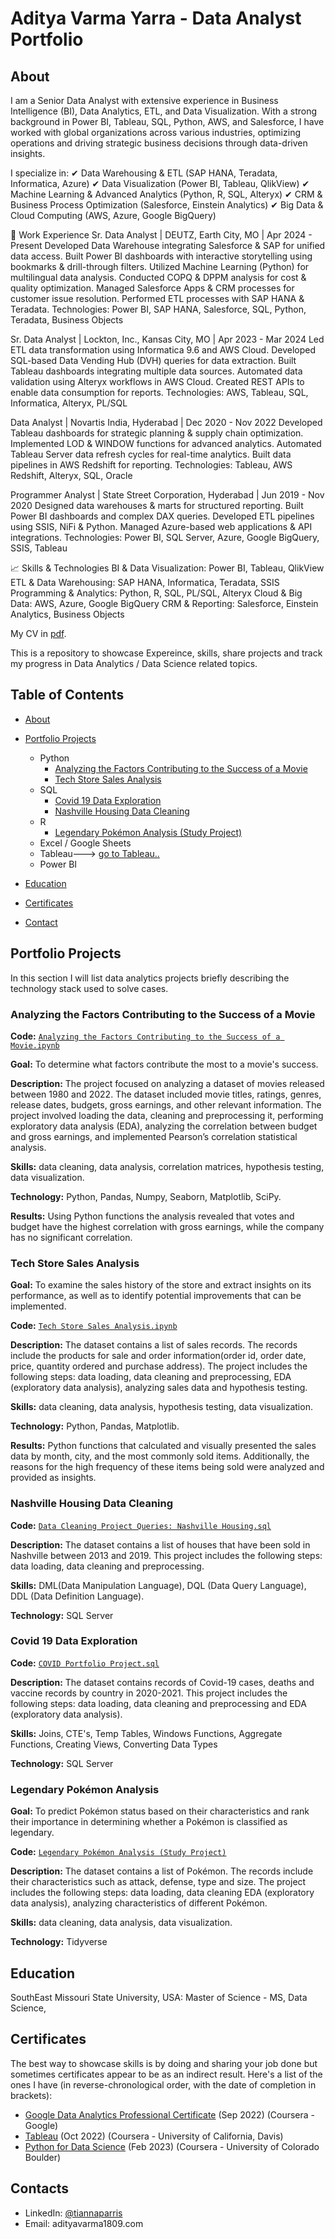 # Aditya Varma Yarra - Data Analyst Portfolio
## About
I am a Senior Data Analyst with extensive experience in Business Intelligence (BI), Data Analytics, ETL, and Data Visualization. With a strong background in Power BI, Tableau, SQL, Python, AWS, and Salesforce, I have worked with global organizations across various industries, optimizing operations and driving strategic business decisions through data-driven insights.

I specialize in:
✔ Data Warehousing & ETL (SAP HANA, Teradata, Informatica, Azure)
✔ Data Visualization (Power BI, Tableau, QlikView)
✔ Machine Learning & Advanced Analytics (Python, R, SQL, Alteryx)
✔ CRM & Business Process Optimization (Salesforce, Einstein Analytics)
✔ Big Data & Cloud Computing (AWS, Azure, Google BigQuery)

💼 Work Experience
Sr. Data Analyst | DEUTZ, Earth City, MO | Apr 2024 - Present
Developed Data Warehouse integrating Salesforce & SAP for unified data access.
Built Power BI dashboards with interactive storytelling using bookmarks & drill-through filters.
Utilized Machine Learning (Python) for multilingual data analysis.
Conducted COPQ & DPPM analysis for cost & quality optimization.
Managed Salesforce Apps & CRM processes for customer issue resolution.
Performed ETL processes with SAP HANA & Teradata.
Technologies: Power BI, SAP HANA, Salesforce, SQL, Python, Teradata, Business Objects

Sr. Data Analyst | Lockton, Inc., Kansas City, MO | Apr 2023 - Mar 2024
Led ETL data transformation using Informatica 9.6 and AWS Cloud.
Developed SQL-based Data Vending Hub (DVH) queries for data extraction.
Built Tableau dashboards integrating multiple data sources.
Automated data validation using Alteryx workflows in AWS Cloud.
Created REST APIs to enable data consumption for reports.
Technologies: AWS, Tableau, SQL, Informatica, Alteryx, PL/SQL

Data Analyst | Novartis India, Hyderabad | Dec 2020 - Nov 2022
Developed Tableau dashboards for strategic planning & supply chain optimization.
Implemented LOD & WINDOW functions for advanced analytics.
Automated Tableau Server data refresh cycles for real-time analytics.
Built data pipelines in AWS Redshift for reporting.
Technologies: Tableau, AWS Redshift, Alteryx, SQL, Oracle

Programmer Analyst | State Street Corporation, Hyderabad | Jun 2019 - Nov 2020
Designed data warehouses & marts for structured reporting.
Built Power BI dashboards and complex DAX queries.
Developed ETL pipelines using SSIS, NiFi & Python.
Managed Azure-based web applications & API integrations.
Technologies: Power BI, SQL Server, Azure, Google BigQuery, SSIS, Tableau

📈 Skills & Technologies
BI & Data Visualization: Power BI, Tableau, QlikView
ETL & Data Warehousing: SAP HANA, Informatica, Teradata, SSIS
Programming & Analytics: Python, R, SQL, PL/SQL, Alteryx
Cloud & Big Data: AWS, Azure, Google BigQuery
CRM & Reporting: Salesforce, Einstein Analytics, Business Objects

My CV in [pdf](https://github.com/adityavarma1809/Data-Analyst-Portfolio/blob/main/Aditya%20varma%20Yarra-%20Data%20Analyst.pdf).

This is a repository to showcase Expereince, skills, share projects and track my progress in Data Analytics / Data Science related topics.

## Table of Contents
- [About](https://github.com/tiannaparris/Data-Analysis-Portfolio/blob/main/README.md#about)
- [Portfolio Projects](https://github.com/tiannaparris/Data-Analysis-Portfolio/blob/main/README.md#portfolio-projects)
  - Python
    - [Analyzing the Factors Contributing to the Success of a Movie](https://github.com/adityavarma1809/Projects/blob/main/Analyzing%20the%20Factors%20Contributing%20to%20the%20Success%20of%20a%20Movie.ipynb)
    - [Tech Store Sales Analysis](https://github.com/adityavarma1809/Projects/blob/main/Tech%20Store%20Sales%20Analysis.ipynb)  
  - SQL
    - [Covid 19 Data Exploration](https://github.com/adityavarma1809/Projects/blob/main/COVID%20Portfolio%20Project.sql)
    - [Nashville Housing Data Cleaning](https://github.com/adityavarma1809/Projects/blob/main/Data%20Cleaning%20Project%20Queries_%20Nashville%20Housing.sql)
  - R
    - [Legendary Pokémon Analysis (Study Project)](https://github.com/adityavarma1809/Projects/blob/main/Legendary%20Pok%C3%A9mon%20Analysis.ipynb)
  - Excel / Google Sheets
  - Tableau---> [go to Tableau..](https://github.com/adityavarma1809/Projects/blob/main/Lego%20Analysis.ipynb)
  - Power BI
  


- [Education](https://github.com/adityavarma1809/Data-Analyst-Portfolio/blob/main/README.md#education)  
- [Certificates](https://github.com/tiannaparris/Data-Analysis-Portfolio/blob/main/README.md#certificates)
- [Contact](https://github.com/tiannaparris/Data-Analysis-Portfolio/blob/main/README.md#contacts)
## Portfolio Projects
In this section I will list data analytics projects briefly describing the technology stack used to solve cases.

### Analyzing the Factors Contributing to the Success of a Movie
**Code:** [`Analyzing the Factors Contributing to the Success of a Movie.ipynb`](https://github.com/adityavarma1809/Projects/blob/main/Analyzing%20the%20Factors%20Contributing%20to%20the%20Success%20of%20a%20Movie.ipynb)

**Goal:** To determine what factors contribute the most to a movie's success.

**Description:** The project focused on analyzing a dataset of movies released between 1980 and 2022. The dataset included movie titles, ratings, genres, release dates, budgets, gross earnings, and other relevant information. The project involved loading the data, cleaning and preprocessing it, performing exploratory data analysis (EDA), analyzing the correlation between budget and gross earnings, and implemented Pearson’s correlation statistical analysis.

**Skills:** data cleaning, data analysis, correlation matrices, hypothesis testing, data visualization.

**Technology:** Python, Pandas, Numpy, Seaborn, Matplotlib, SciPy.

**Results:** Using Python functions the analysis revealed that votes and budget have the highest correlation with gross earnings, while the company has no significant correlation.

### Tech Store Sales Analysis

**Goal:** To examine the sales history of the store and extract insights on its performance, as well as to identify potential improvements that can be implemented.

**Code:** [`Tech Store Sales Analysis.ipynb`](https://github.com/tiannaparris/PortfolioProjects/blob/main/Tech%20Store%20Sales%20Analysis.ipynb)

**Description:** The dataset contains a list of sales records.  The records include the products for sale and order information(order id, order date, price, quantity ordered and purchase address). The project includes the following steps: data loading, data cleaning and preprocessing, EDA (exploratory data analysis), analyzing sales data and hypothesis testing.

**Skills:** data cleaning, data analysis, hypothesis testing, data visualization.

**Technology:** Python, Pandas, Matplotlib.

**Results:** Python functions that calculated and visually presented the sales data by month, city, and the most commonly sold items. Additionally, the reasons for the high frequency of these items being sold were analyzed and provided as insights.



### Nashville Housing Data Cleaning
**Code:** [`Data Cleaning Project Queries: Nashville Housing.sql`](https://github.com/adityavarma1809/Projects/blob/main/Data%20Cleaning%20Project%20Queries_%20Nashville%20Housing.sql)

**Description:** The dataset contains a list of houses that have been sold in Nashville between 2013 and 2019. This project includes the following steps: data loading, data cleaning and preprocessing.


**Skills:** DML(Data Manipulation Language), DQL (Data Query Language), DDL (Data Definition Language).

**Technology:** SQL Server


### Covid 19 Data Exploration
**Code:** [`COVID Portfolio Project.sql`](https://github.com/adityavarma1809/Projects/blob/main/COVID%20Portfolio%20Project.sql)

**Description:** The dataset contains records of Covid-19 cases, deaths and vaccine records by country in 2020-2021. This project includes the following steps: data loading, data cleaning and preprocessing and EDA (exploratory data analysis).

**Skills:** Joins, CTE's, Temp Tables, Windows Functions, Aggregate Functions, Creating Views, Converting Data Types

**Technology:** SQL Server



### Legendary Pokémon Analysis

**Goal:** To predict Pokémon status based on their characteristics and rank their importance in determining whether a Pokémon is classified as legendary.

**Code:** [`Legendary Pokémon Analysis (Study Project)`](https://github.com/adityavarma1809/Projects/blob/main/Legendary%20Pok%C3%A9mon%20Analysis.ipynb)

**Description:** The dataset contains a list of  Pokémon.  The records include their characteristics such as attack, defense, type and size. The project includes the following steps: data loading, data cleaning EDA (exploratory data analysis), analyzing characteristics of different Pokémon.

**Skills:** data cleaning, data analysis, data visualization.

**Technology:** Tidyverse 





## Education
SouthEast Missouri State University, USA: 
Master of Science - MS, Data Science,


## Certificates
The best way to showcase skills is by doing and sharing your job done but sometimes certificates appear to be as an indirect result. Here's a list of the ones I have (in reverse-chronological order, with the date of completion in brackets):
- [Google Data Analytics Professional Certificate](https://www.coursera.org/account/accomplishments/professional-cert/LRQ498UKBBSJ?utm_source=link&utm_medium=certificate&utm_content=cert_image&utm_campaign=sharing_cta&utm_product=prof) (Sep 2022) (Coursera - Google)
- [Tableau](https://www.coursera.org/account/accomplishments/verify/62LME4DV8CUV) (Oct 2022) (Coursera - University of California, Davis)
- [Python for Data Science](https://coursera.org/share/a16ecd3de61dd794199c452586cba90c) (Feb 2023) (Coursera - University of Colorado Boulder)

## Contacts
- LinkedIn: [@tiannaparris](https://www.linkedin.com/in/adityavarma1809/)
- Email: adityavarma1809.com

